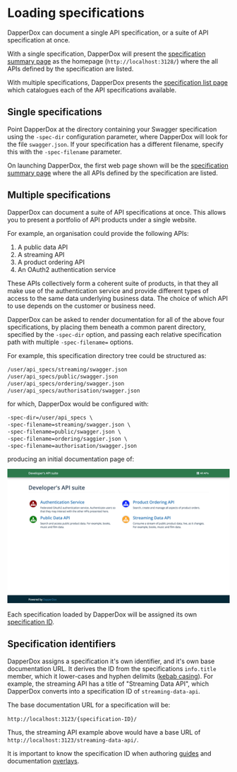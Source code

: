 # Loading specifications

DapperDox can document a single API specification, or a suite of API specification at once.

With a single specification, DapperDox will present the [specification summary page](/docs/glossary-terms#specification-summary-page) as the homepage (`http://localhost:3128/`)
where the all APIs defined by the specification are listed.

With multiple specifications, DapperDox presents the [specification list page](/docs/glossary-terms#specification-list-page)
which catalogues each of the API specifications available.

## Single specifications

Point DapperDox at the directory containing your Swagger specification using the `-spec-dir` configuration
parameter, where DapperDox will look for the file `swagger.json`. If your specification has a different 
filename, specify this with the `-spec-filename` parameter.

On launching DapperDox, the first web page shown will be the 
[specification summary page](/docs/glossary-terms#specification-summary-page)
where the all APIs defined by the specification are listed.

## Multiple specifications

DapperDox can document a suite of API specifications at once. This allows you to present
a portfolio of API products under a single website.

For example, an organisation could provide the following APIs:

1. A public data API
2. A streaming API
3. A product ordering API
4. An OAuth2 authentication service

These APIs collectively form a coherent suite of products, in that they all make use of the authentication 
service and provide different types of access to the same data underlying business data. The choice of which
API to use depends on the customer or business need.

DapperDox can be asked to render documentation for all of the above four specifications, by placing
them beneath a common parent directory, specified by the `-spec-dir` option, and passing each relative
specification path with multiple `-spec-filename=` options.

For example, this specification directory tree could be structured as:
```
/user/api_specs/streaming/swagger.json
/user/api_specs/public/swagger.json
/user/api_specs/ordering/swagger.json
/user/api_specs/authorisation/swagger.json
```
for which, DapperDox would be configured with:
```
-spec-dir=/user/api_specs \
-spec-filename=streaming/swagger.json \
-spec-filename=public/swagger.json \
-spec-filename=ordering/saggier.json \
-spec-filename=authorisation/swagger.json
```

producing an initial documentation page of:

<div class="img-border"><div class="fiximage img-responsive"><img src="/images/api_suite.png" /></div></div>

Each specification loaded by DapperDox will be assigned its own [specification ID](#specification-identifiers).

## Specification identifiers

DapperDox assigns a specification it's own identifier, and it's own base documentation URL. It derives the ID from the
specifications `info.title` member, which it lower-cases and hyphen delimits 
([kebab casing](https://en.wikipedia.org/wiki/Letter_case#Special_case_styles)).
For example, the
streaming API has a title of "Streaming Data API", which DapperDox converts into a specification ID of `streaming-data-api`.

The base documentation URL for a specification will be:

```http://localhost:3123/{specification-ID}/```

Thus, the streaming API example above would have a base URL of `http://localhost:3123/streaming-data-api/`.

It is important to know the specification ID when authoring [guides](/docs/author-guides) and documentation
[overlays](/docs/author-overlays).

